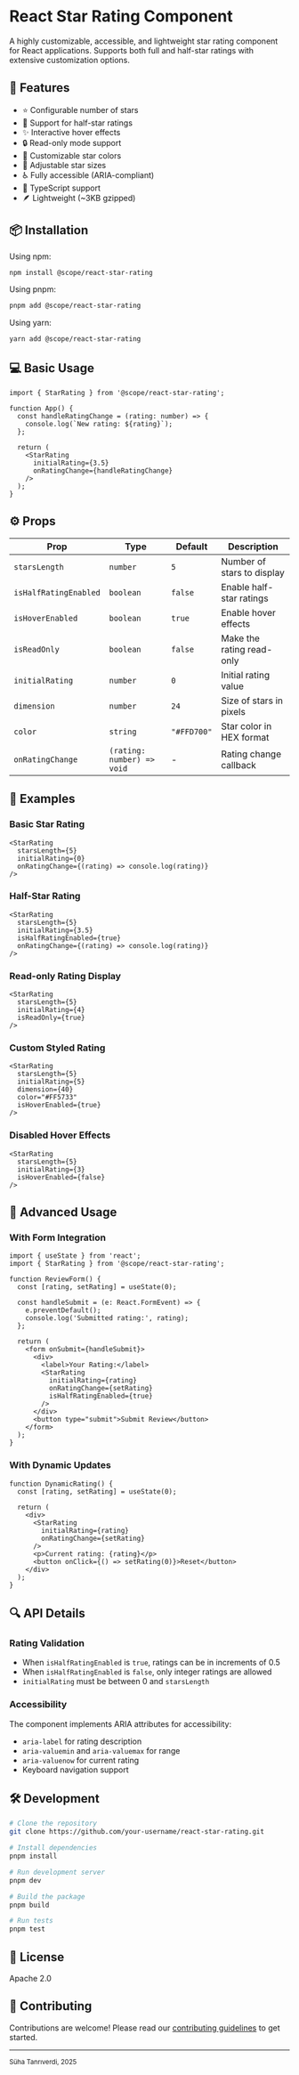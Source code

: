 # React Star Rating Component

A highly customizable, accessible, and lightweight star rating component for React applications. Supports both full and half-star ratings with extensive customization options.

## 🚀 Features

- ⭐ Configurable number of stars
- 🌟 Support for half-star ratings
- ✨ Interactive hover effects
- 🔒 Read-only mode support
- 🎨 Customizable star colors
- 📐 Adjustable star sizes
- ♿ Fully accessible (ARIA-compliant)
- 🎯 TypeScript support
- 🪶 Lightweight (~3KB gzipped)

## 📦 Installation

Using npm:
```bash
npm install @scope/react-star-rating
```

Using pnpm:
```bash
pnpm add @scope/react-star-rating
```

Using yarn:
```bash
yarn add @scope/react-star-rating
```

## 💻 Basic Usage

```tsx
import { StarRating } from '@scope/react-star-rating';

function App() {
  const handleRatingChange = (rating: number) => {
    console.log(`New rating: ${rating}`);
  };

  return (
    <StarRating
      initialRating={3.5}
      onRatingChange={handleRatingChange}
    />
  );
}
```

## ⚙️ Props

| Prop | Type | Default | Description |
|------|------|---------|-------------|
| `starsLength` | `number` | `5` | Number of stars to display |
| `isHalfRatingEnabled` | `boolean` | `false` | Enable half-star ratings |
| `isHoverEnabled` | `boolean` | `true` | Enable hover effects |
| `isReadOnly` | `boolean` | `false` | Make the rating read-only |
| `initialRating` | `number` | `0` | Initial rating value |
| `dimension` | `number` | `24` | Size of stars in pixels |
| `color` | `string` | `"#FFD700"` | Star color in HEX format |
| `onRatingChange` | `(rating: number) => void` | - | Rating change callback |

## 📝 Examples

### Basic Star Rating
```tsx
<StarRating
  starsLength={5}
  initialRating={0}
  onRatingChange={(rating) => console.log(rating)}
/>
```

### Half-Star Rating
```tsx
<StarRating
  starsLength={5}
  initialRating={3.5}
  isHalfRatingEnabled={true}
  onRatingChange={(rating) => console.log(rating)}
/>
```

### Read-only Rating Display
```tsx
<StarRating
  starsLength={5}
  initialRating={4}
  isReadOnly={true}
/>
```

### Custom Styled Rating
```tsx
<StarRating
  starsLength={5}
  initialRating={5}
  dimension={40}
  color="#FF5733"
  isHoverEnabled={true}
/>
```

### Disabled Hover Effects
```tsx
<StarRating
  starsLength={5}
  initialRating={3}
  isHoverEnabled={false}
/>
```

## 🎯 Advanced Usage

### With Form Integration
```tsx
import { useState } from 'react';
import { StarRating } from '@scope/react-star-rating';

function ReviewForm() {
  const [rating, setRating] = useState(0);

  const handleSubmit = (e: React.FormEvent) => {
    e.preventDefault();
    console.log('Submitted rating:', rating);
  };

  return (
    <form onSubmit={handleSubmit}>
      <div>
        <label>Your Rating:</label>
        <StarRating
          initialRating={rating}
          onRatingChange={setRating}
          isHalfRatingEnabled={true}
        />
      </div>
      <button type="submit">Submit Review</button>
    </form>
  );
}
```

### With Dynamic Updates
```tsx
function DynamicRating() {
  const [rating, setRating] = useState(0);

  return (
    <div>
      <StarRating
        initialRating={rating}
        onRatingChange={setRating}
      />
      <p>Current rating: {rating}</p>
      <button onClick={() => setRating(0)}>Reset</button>
    </div>
  );
}
```

## 🔍 API Details

### Rating Validation
- When `isHalfRatingEnabled` is `true`, ratings can be in increments of 0.5
- When `isHalfRatingEnabled` is `false`, only integer ratings are allowed
- `initialRating` must be between 0 and `starsLength`

### Accessibility
The component implements ARIA attributes for accessibility:
- `aria-label` for rating description
- `aria-valuemin` and `aria-valuemax` for range
- `aria-valuenow` for current rating
- Keyboard navigation support

## 🛠️ Development

```bash
# Clone the repository
git clone https://github.com/your-username/react-star-rating.git

# Install dependencies
pnpm install

# Run development server
pnpm dev

# Build the package
pnpm build

# Run tests
pnpm test
```

## 📄 License

Apache 2.0

## 💖 Contributing

Contributions are welcome! Please read our [contributing guidelines](CONTRIBUTING.md) to get started.

---

<small> Süha Tanrıverdi, 2025 </small>